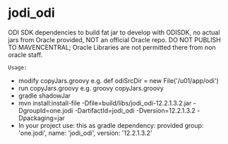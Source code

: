 # jodi_odi

ODI SDK dependencies to build fat jar to develop with ODISDK, no actual jars from Oracle provided, NOT an official Oracle repo.
DO NOT PUBLISH TO MAVENCENTRAL; Oracle Libraries are not permitted there from non oracle staff.

`Usage:`
<ul>
<li>modify copyJars.groovy e.g. def odiSrcDir = new File('/u01/app/odi')</li>
<li>run copyJars.groovy e.g. groovy copyJars.groovy</li>
<li>gradle shadowJar</li>
<li>mvn install:install-file -Dfile=build/libs/jodi_odi-12.2.1.3.2.jar -DgroupId=one.jodi -DartifactId=jodi_odi -Dversion=12.2.1.3.2 -Dpackaging=jar</li>
<li> In your project use: this as gradle dependency:	provided group: 'one.jodi', name: 'jodi_odi', version: '12.2.1.3.2'</li>
</ul>
